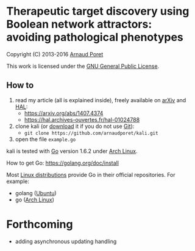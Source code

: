 # Therapeutic target discovery using Boolean network attractors: avoiding pathological phenotypes

Copyright (C) 2013-2016 [Arnaud Poret](https://github.com/arnaudporet)

This work is licensed under the [GNU General Public License](https://www.gnu.org/licenses/gpl.html).

## How to

1. read my article (all is explained inside), freely available on [arXiv](https://arxiv.org/) and [HAL](https://hal.archives-ouvertes.fr/):
    * https://arxiv.org/abs/1407.4374
    * https://hal.archives-ouvertes.fr/hal-01024788
2. clone kali (or [download](https://github.com/arnaudporet/kali/archive/master.zip) it if you do not use [Git](https://git-scm.com/)):
    * `git clone https://github.com/arnaudporet/kali.git`
3. open the file `example.go`

kali is tested with [Go](https://golang.org/) version 1.6.2 under [Arch Linux](https://www.archlinux.org/).

How to get Go: https://golang.org/doc/install

Most [Linux distributions](http://distrowatch.com) provide Go in their official repositories. For example:
* golang ([Ubuntu](http://www.ubuntu.com/))
* go ([Arch Linux](https://www.archlinux.org/))

# Forthcoming

* adding asynchronous updating handling

